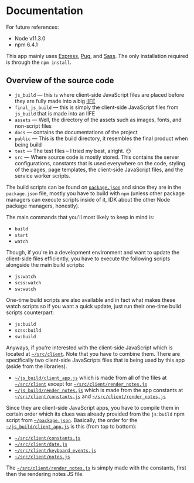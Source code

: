 # Documentation
For future references:
- Node v11.3.0
- npm 6.4.1

This app mainly uses [Express](https://expressjs.com/), [Pug](https://pugjs.org/), and [Sass](https://sass-lang.com/). The only installation required is through the `npm install`.

## Overview of the source code
- `js_build` &mdash; this is where client-side JavaScript files are placed before they are fully made into a big [IIFE](https://developer.mozilla.org/en-US/docs/Glossary/IIFE)
- `final_js_build` &mdash; this is simply the client-side JavaScript files from `js_build` that is made into an IIFE
- `assets` &mdash; Well, the directory of the assets such as images, fonts, and non-script files
- `docs` &mdash; contains the documentations of the project
- `public` &mdash; This is the build directory, it resembles the final product when being build
- `test` &mdash; The test files &ndash; I tried my best, alright. 😶
- `src` &mdash; Where source code is mostly stored. This contains the server configurations, constants that is used everywhere on the code, styling of the pages, page templates, the client-side JavaScript files, and the service worker scripts.

The build scripts can be found on [`package.json`](./package.json) and since they are in the `package.json` file, mostly you have to build with `npm` (unless other package managers can execute scripts inside of it, IDK about the other Node package managers, honestly).

The main commands that you'll most likely to keep in mind is:

- `build`
- `start`
- `watch`

Though, if you're in a development environment and want to update the client-side files efficiently, you have to execute the following scripts alongside the main build scripts:

- `js:watch`
- `scss:watch`
- `sw:watch`

One-time build scripts are also available and in fact what makes these watch scripts so if you want a quick update, just run their one-time build scripts counterpart:

- `js:build`
- `scss:build`
- `sw:build`

Anyways, if you're interested with the client-side JavaScript which is located at [`~/src/client`](../src/client/). Note that you have to combine them. There are specifically two client-side JavaScripts files that is being used by this app (aside from the libraries).

- [`~/js_build/client_app.js`](../js_build/client_app.js) which is made from all of the files at [`~/src/client`](../src/client/) except for [`~/src/client/render_notes.js`](../src/client/render_notes.js)
- [`~/js_build/render_notes.js`](../js_build/render_notes.js) which is made from the app constants at [`~/src/client/constants.js`](../src/client/constants.js) and [`~/src/client/render_notes.js`](../src/client/render_notes.js)

Since they are client-side JavaScript apps, you have to compile them in certain order which its clues was already provided from the `js:build` npm script from [`~/package.json`](../package.json). Basically, the order for the [`~/js_build/client_app.js`](../js_build/client_app.js) is this (from top to bottom):

- [`~/src/client/constants.js`](../src/client/constants.js)
- [`~/src/client/date.js`](../src/client/date.js)
- [`~/src/client/keyboard_events.js`](../src/client/keyboard_events.js)
- [`~/src/client/notes.js`](../src/client/notes.js)

The [`~/src/client/render_notes.js`](../src/client/render_notes.js) is simply made with the constants, first then the rendering notes JS file.
